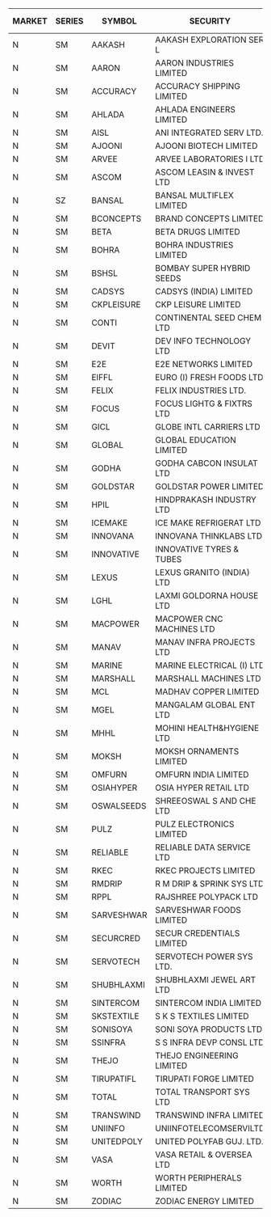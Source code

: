


| MARKET | SERIES | SYMBOL | SECURITY | PREV CL PR | OPEN PRICE | HIGH PRICE | LOW PRICE | CLOSE PRICE | NET TRDVAL | NET TRDQTY | CORP IND | HI 52 WK | LO 52 WK |
| ----- | ----- | ----- | ----- | ----- | ----- | ----- | ----- | ----- | ----- | ----- | ----- | ----- | ----- |
| N | SM | AAKASH | AAKASH EXPLORATION SER L | 14.75 | 14.40 | 14.50 | 14.40 | 14.50 | 477900.00 | 33000 |  | 87.80 | 14.10 |
| N | SM | AARON | AARON INDUSTRIES LIMITED | 42.55 | 42.75 | 42.75 | 42.75 | 42.75 | 141075.00 | 3300 |  | 53.50 | 40.00 |
| N | SM | ACCURACY | ACCURACY SHIPPING LIMITED | 21.05 | 22.10 | 22.10 | 22.05 | 22.10 | 212000.00 | 9600 |  | 62.80 | 12.35 |
| N | SM | AHLADA | AHLADA ENGINEERS LIMITED | 45.75 | 43.55 | 44.10 | 43.55 | 43.90 | 262350.00 | 6000 |  | 86.85 | 36.30 |
| N | SM | AISL | ANI INTEGRATED SERV LTD. | 17.70 | 17.45 | 17.45 | 17.45 | 17.45 | 20940.00 | 1200 |  | 59.95 | 14.30 |
| N | SM | AJOONI | AJOONI BIOTECH LIMITED | 7.25 | 7.60 | 7.60 | 7.60 | 7.60 | 60800.00 | 8000 |  | 16.05 | 6.35 |
| N | SM | ARVEE | ARVEE LABORATORIES I LTD | 47.00 | 37.60 | 37.60 | 37.60 | 37.60 | 75200.00 | 2000 |  | 55.90 | 37.60 |
| N | SM | ASCOM | ASCOM LEASIN & INVEST LTD | 33.75 | 33.75 | 33.75 | 33.50 | 33.50 | 269000.00 | 8000 |  | 40.50 | 30.00 |
| N | SZ | BANSAL | BANSAL MULTIFLEX LIMITED | 1.60 | 1.55 | 1.55 | 1.55 | 1.55 | 1550.00 | 1000 |  | 1.90 | 1.55 |
| N | SM | BCONCEPTS | BRAND CONCEPTS LIMITED | 15.50 | 15.50 | 16.00 | 15.50 | 15.50 | 187500.00 | 12000 |  | 50.50 | 14.75 |
| N | SM | BETA | BETA DRUGS LIMITED | 54.00 | 52.10 | 53.05 | 52.10 | 52.25 | 462520.00 | 8800 |  | 105.50 | 37.00 |
| N | SM | BOHRA | BOHRA INDUSTRIES LIMITED | 1.95 | 2.00 | 2.00 | 1.90 | 1.95 | 104900.00 | 54000 |  | 10.70 | .35 |
| N | SM | BSHSL | BOMBAY SUPER HYBRID SEEDS | 106.00 | 108.00 | 108.00 | 108.00 | 108.00 | 129600.00 | 1200 |  | 134.05 | 85.70 |
| N | SM | CADSYS | CADSYS (INDIA) LIMITED | 18.80 | 17.95 | 19.70 | 17.90 | 18.45 | 223000.00 | 12000 |  | 59.95 | 15.50 |
| N | SM | CKPLEISURE | CKP LEISURE LIMITED | 3.70 | 3.55 | 3.55 | 3.55 | 3.55 | 227200.00 | 64000 |  | 7.55 | 3.55 |
| N | SM | CONTI | CONTINENTAL SEED CHEM LTD | 12.20 | 11.60 | 11.60 | 11.60 | 11.60 | 231976.80 | 19998 |  | 102.20 | 10.75 |
| N | SM | DEVIT | DEV INFO TECHNOLOGY LTD | 64.00 | 62.00 | 62.00 | 62.00 | 62.00 | 93000.00 | 1500 |  | 101.00 | 57.00 |
| N | SM | E2E | E2E NETWORKS LIMITED | 21.20 | 21.00 | 22.25 | 20.50 | 22.25 | 739100.00 | 34000 |  | 42.60 | 13.30 |
| N | SM | EIFFL | EURO (I) FRESH FOODS LTD | 77.50 | 77.25 | 77.25 | 77.00 | 77.25 | 246800.00 | 3200 |  | 131.00 | 71.00 |
| N | SM | FELIX | FELIX INDUSTRIES LTD. | 10.85 | 11.20 | 11.35 | 11.20 | 11.35 | 90200.00 | 8000 |  | 17.05 | 10.85 |
| N | SM | FOCUS | FOCUS LIGHTG & FIXTRS LTD | 15.80 | 16.55 | 16.55 | 16.55 | 16.55 | 49650.00 | 3000 |  | 165.85 | 15.50 |
| N | SM | GICL | GLOBE INTL CARRIERS LTD | 20.00 | 20.50 | 20.50 | 20.50 | 20.50 | 246000.00 | 12000 |  | 24.90 | 14.20 |
| N | SM | GLOBAL | GLOBAL EDUCATION LIMITED | 96.85 | 92.05 | 96.85 | 92.05 | 96.45 | 469550.00 | 5000 |  | 131.00 | 41.20 |
| N | SM | GODHA | GODHA CABCON INSULAT LTD | 27.95 | 27.80 | 27.90 | 27.80 | 27.90 | 222800.00 | 8000 |  | 30.85 | 10.95 |
| N | SM | GOLDSTAR | GOLDSTAR POWER LIMITED | 25.10 | 25.20 | 25.20 | 25.20 | 25.20 | 151200.00 | 6000 |  | 28.00 | 22.65 |
| N | SM | HPIL | HINDPRAKASH INDUSTRY LTD | 41.00 | 41.50 | 41.50 | 41.50 | 41.50 | 124500.00 | 3000 |  | 41.50 | 40.20 |
| N | SM | ICEMAKE | ICE MAKE REFRIGERAT LTD | 37.10 | 38.75 | 38.75 | 37.00 | 37.00 | 303500.00 | 8000 |  | 77.50 | 25.65 |
| N | SM | INNOVANA | INNOVANA THINKLABS LTD. | 80.10 | 81.65 | 81.65 | 76.15 | 78.00 | 1256100.00 | 16000 |  | 326.40 | 73.05 |
| N | SM | INNOVATIVE | INNOVATIVE TYRES & TUBES | 7.75 | 7.40 | 8.00 | 7.40 | 7.95 | 163350.00 | 21000 |  | 19.50 | 5.40 |
| N | SM | LEXUS | LEXUS GRANITO (INDIA) LTD | 6.25 | 5.95 | 6.25 | 5.95 | 6.25 | 60400.00 | 10000 |  | 23.60 | 4.55 |
| N | SM | LGHL | LAXMI GOLDORNA HOUSE LTD | 15.75 | 15.20 | 16.10 | 15.20 | 16.10 | 250400.00 | 16000 |  | 16.10 | 14.95 |
| N | SM | MACPOWER | MACPOWER CNC MACHINES LTD | 68.25 | 65.00 | 68.75 | 64.85 | 64.95 | 858650.00 | 13000 |  | 139.00 | 33.30 |
| N | SM | MANAV | MANAV INFRA PROJECTS LTD | 4.25 | 4.25 | 4.45 | 4.25 | 4.45 | 34800.00 | 8000 |  | 6.00 | 4.25 |
| N | SM | MARINE | MARINE ELECTRICAL (I) LTD | 97.85 | 98.75 | 99.50 | 92.00 | 95.95 | 1158600.00 | 12000 |  | 123.00 | 78.00 |
| N | SM | MARSHALL | MARSHALL MACHINES LTD | 7.35 | 7.35 | 7.35 | 7.00 | 7.00 | 232200.00 | 33000 |  | 24.45 | 6.85 |
| N | SM | MCL | MADHAV COPPER LIMITED | 73.05 | 72.10 | 72.10 | 72.10 | 72.10 | 173040.00 | 2400 |  | 277.00 | 52.10 |
| N | SM | MGEL | MANGALAM GLOBAL ENT LTD | 57.35 | 57.40 | 57.40 | 57.40 | 57.40 | 229600.00 | 4000 |  | 58.30 | 51.05 |
| N | SM | MHHL | MOHINI HEALTH&HYGIENE LTD | 13.75 | 13.10 | 13.10 | 13.10 | 13.10 | 39300.00 | 3000 |  | 22.45 | 11.35 |
| N | SM | MOKSH | MOKSH ORNAMENTS LIMITED | 22.50 | 22.50 | 22.50 | 22.50 | 22.50 | 67500.00 | 3000 |  | 34.65 | 18.00 |
| N | SM | OMFURN | OMFURN INDIA LIMITED | 4.90 | 5.00 | 5.00 | 5.00 | 5.00 | 30000.00 | 6000 |  | 9.50 | 4.50 |
| N | SM | OSIAHYPER | OSIA HYPER RETAIL LTD | 256.00 | 204.80 | 246.00 | 204.80 | 246.00 | 360720.00 | 1600 |  | 325.00 | 200.00 |
| N | SM | OSWALSEEDS | SHREEOSWAL S AND CHE LTD | 31.50 | 32.75 | 32.80 | 30.05 | 31.30 | 1011400.00 | 32000 |  | 32.80 | 19.95 |
| N | SM | PULZ | PULZ ELECTRONICS LIMITED | 9.75 | 10.20 | 10.20 | 10.20 | 10.20 | 40800.00 | 4000 |  | 46.50 | 9.20 |
| N | SM | RELIABLE | RELIABLE DATA SERVICE LTD | 23.35 | 22.20 | 22.20 | 22.20 | 22.20 | 53280.00 | 2400 |  | 53.50 | 19.95 |
| N | SM | RKEC | RKEC PROJECTS LIMITED | 37.00 | 34.15 | 34.75 | 34.15 | 34.50 | 137900.00 | 4000 |  | 66.65 | 26.20 |
| N | SM | RMDRIP | R M DRIP & SPRINK SYS LTD | 51.15 | 48.65 | 52.95 | 48.65 | 52.60 | 2284000.00 | 44000 |  | 52.95 | 13.00 |
| N | SM | RPPL | RAJSHREE POLYPACK LTD | 55.00 | 57.75 | 57.75 | 57.75 | 57.75 | 57750.00 | 1000 |  | 118.00 | 47.75 |
| N | SM | SARVESHWAR | SARVESHWAR FOODS LIMITED | 13.00 | 12.55 | 13.15 | 12.50 | 13.15 | 81200.00 | 6400 |  | 43.85 | 8.45 |
| N | SM | SECURCRED | SECUR CREDENTIALS LIMITED | 16.35 | 16.35 | 16.35 | 15.55 | 15.60 | 159540.00 | 10200 |  | 99.00 | 12.15 |
| N | SM | SERVOTECH | SERVOTECH POWER SYS LTD. | 11.85 | 11.30 | 12.10 | 11.30 | 12.10 | 138800.00 | 12000 |  | 17.75 | 6.50 |
| N | SM | SHUBHLAXMI | SHUBHLAXMI JEWEL ART LTD | 26.85 | 28.15 | 28.15 | 28.15 | 28.15 | 28150.00 | 1000 |  | 209.50 | 20.75 |
| N | SM | SINTERCOM | SINTERCOM INDIA LIMITED | 61.25 | 62.80 | 62.80 | 62.00 | 62.00 | 373700.00 | 6000 |  | 81.00 | 35.55 |
| N | SM | SKSTEXTILE | S K S TEXTILES LIMITED | 28.45 | 27.10 | 27.10 | 27.05 | 27.05 | 108250.00 | 4000 |  | 48.90 | 22.25 |
| N | SM | SONISOYA | SONI SOYA PRODUCTS LTD. | 5.15 | 5.40 | 5.40 | 5.40 | 5.40 | 32400.00 | 6000 |  | 25.40 | 4.90 |
| N | SM | SSINFRA | S S INFRA DEVP CONSL LTD | 9.00 | 8.65 | 8.65 | 8.65 | 8.65 | 25950.00 | 3000 |  | 17.20 | 7.65 |
| N | SM | THEJO | THEJO ENGINEERING LIMITED | 539.45 | 564.95 | 565.00 | 564.95 | 565.00 | 338990.00 | 600 |  | 607.70 | 350.55 |
| N | SM | TIRUPATIFL | TIRUPATI FORGE LIMITED | 28.70 | 28.85 | 28.85 | 28.85 | 28.85 | 92320.00 | 3200 |  | 50.10 | 25.55 |
| N | SM | TOTAL | TOTAL TRANSPORT SYS LTD | 26.20 | 27.50 | 27.50 | 27.50 | 27.50 | 82500.00 | 3000 |  | 48.95 | 17.50 |
| N | SM | TRANSWIND | TRANSWIND INFRA LIMITED | 4.45 | 4.65 | 4.65 | 4.65 | 4.65 | 18600.00 | 4000 |  | 9.50 | 2.85 |
| N | SM | UNIINFO | UNIINFOTELECOMSERVILTD | 12.15 | 12.70 | 12.70 | 12.70 | 12.70 | 25400.00 | 2000 |  | 38.60 | 11.65 |
| N | SM | UNITEDPOLY | UNITED POLYFAB GUJ. LTD. | 6.65 | 6.35 | 6.35 | 6.35 | 6.35 | 381000.00 | 60000 |  | 16.80 | 6.35 |
| N | SM | VASA | VASA RETAIL & OVERSEA LTD | 6.60 | 6.90 | 6.90 | 6.90 | 6.90 | 27600.00 | 4000 |  | 24.30 | 6.25 |
| N | SM | WORTH | WORTH PERIPHERALS LIMITED | 35.10 | 36.25 | 37.40 | 36.25 | 37.40 | 220725.00 | 6000 |  | 67.50 | 29.75 |
| N | SM | ZODIAC | ZODIAC ENERGY LIMITED | 12.20 | 12.20 | 12.20 | 12.20 | 12.20 | 24400.00 | 2000 |  | 32.00 | 11.25 |




